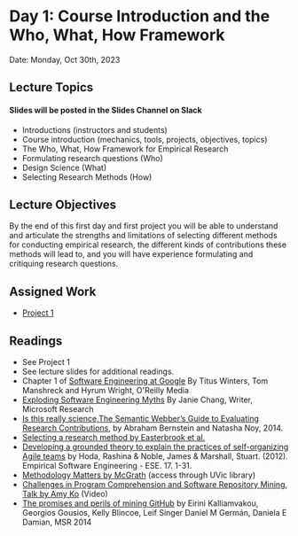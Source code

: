 # Day 1: Course Introduction and the Who, What, How Framework 

Date: Monday, Oct 30th, 2023 

## Lecture Topics

#### Slides will be posted in the Slides Channel on Slack

- Introductions (instructors and students)
- Course introduction (mechanics, tools, projects, objectives, topics)
- The Who, What, How Framework for Empirical Research
- Formulating research questions (Who)
- Design Science (What)
- Selecting Research Methods (How)

## Lecture Objectives
By the end of this first day and first project you will be able to understand and articulate the strengths and limitations of selecting different methods for conducting empirical research, the different kinds of contributions these methods will lead to, and you will have experience formulating and critiquing research questions.

## Assigned Work
- [Project 1](../activities/project1.md)

## Readings
- See Project 1 
- See lecture slides for additional readings. 
- Chapter 1 of [Software Engineering at Google](https://www.oreilly.com/library/view/software-engineering-at/9781492082781/) By Titus Winters, Tom Manshreck and Hyrum Wright, O'Reilly Media 
- [Exploding Software Engineering Myths](https://www.microsoft.com/en-us/research/blog/exploding-software-engineering-myths/) By Janie Chang, Writer, Microsoft Research
- [Is this really science,The Semantic Webber’s Guide to Evaluating Research Contributions](https://www.merlin.uzh.ch/publication/show/9417), by Abraham Bernstein and Natasha Noy, 2014. 
- [Selecting a research method by Easterbrook et al.](http://www.cs.utoronto.ca/~sme/papers/2007/SelectingEmpiricalMethods.pdf)
- [Developing a grounded theory to explain the practices of self-organizing Agile teams](https://link.springer.com/article/10.1007/s10664-011-9161-0) by Hoda, Rashina & Noble, James & Marshall, Stuart. (2012).  Empirical Software Engineering - ESE. 17. 1-31.
- [Methodology Matters by McGrath](https://www.sciencedirect.com/science/article/pii/B9780080515748500194) (access through UVic library)
- [Challenges in Program Comprehension and Software Repository Mining, Talk by Amy Ko](https://medium.com/bits-and-behavior/grand-challenges-in-program-comprehension-and-software-repository-mining-my-keynote-on-7bf2cfc182a5) (Video)
- [The promises and perils of mining GitHub](https://dl.acm.org/doi/10.1145/2597073.2597074) by Eirini Kalliamvakou, Georgios Gousios, Kelly Blincoe, Leif Singer Daniel M Germán, Daniela E Damian, MSR 2014


